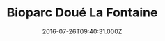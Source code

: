 ---
date: 2016-07-26T09:40:31.000Z
title: Bioparc Doué La Fontaine
latitude: 47.19056547655845
longitude: -0.2994559352688704
category: checkin
---